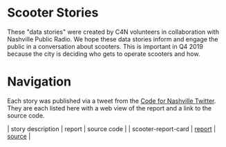 # Scooter Stories
These "data stories" were created by C4N volunteers in collaboration with Nashville Public Radio.
We hope these data stories inform and engage the public in a conversation about scooters.
This is important in Q4 2019 because the city is deciding who gets to operate scooters and how.

# Navigation
Each story was published via a tweet from the [Code for Nashville Twitter].
They are each listed here with a web view of the report and a link to the source code.

| story description | report | source code |
| scooter-report-card | [report](./scooter-report-card/scooter-report-card.html) | [source](./scooter-report-card/) |

[Code for Nashville Twitter]: https://twitter.com/code4nashville
